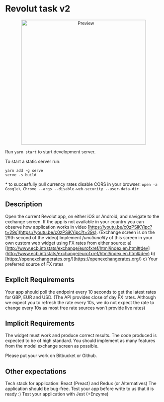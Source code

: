 # Revolut task v2

<p align="center">
  <img width="400" alt="Preview" src="https://user-images.githubusercontent.com/5172360/51500480-278d6080-1ddf-11e9-990d-33b66b089735.gif">
</p>

Run `yarn start` to start development server.

To start a static server run:
```
yarn add -g serve
serve -s build
```

&ast; to succesfully pull currency rates disable CORS in your browser:
`open -a Google\ Chrome --args --disable-web-security --user-data-dir`

## Description

Open the current Revolut app, on either iOS or Android, and navigate to the exchange screen.
If the app is not available in your country you can observe how application works in video [https://youtu.be/c0zPSiKYipc?t=29s](https://youtu.be/c0zPSiKYipc?t=29s). (Exchange screen is on the 29th second of the video)
Implement *functionality* of this screen in your own custom web widget using FX rates from either source:
a) [http://www.ecb.int/stats/exchange/eurofxref/html/index.en.html#dev](http://www.ecb.int/stats/exchange/eurofxref/html/index.en.html#dev)
b) [https://openexchangerates.org/](https://openexchangerates.org/)
c) Your preferred source of FX rates

## Explicit Requirements

Your app should poll the endpoint every 10 seconds to get the latest rates for GBP, EUR and USD. (The API provides close of day FX rates. Although we expect you to refresh the rate every 10s, we do not expect the rate to change every 10s as most free rate sources won’t provide live rates)

## Implicit Requirements

The widget must work and produce correct results.
The code produced is expected to be of high standard.
You should implement as many features from the model exchange screen as possible.

Please put your work on Bitbucket or Github.

## Other expectations

Tech stack for application: React (Preact) and Redux (or Alternatives) 
The application should be bug-free. Test your app before write to us that it is ready :)
Test your application with Jest (+Enzyme)
